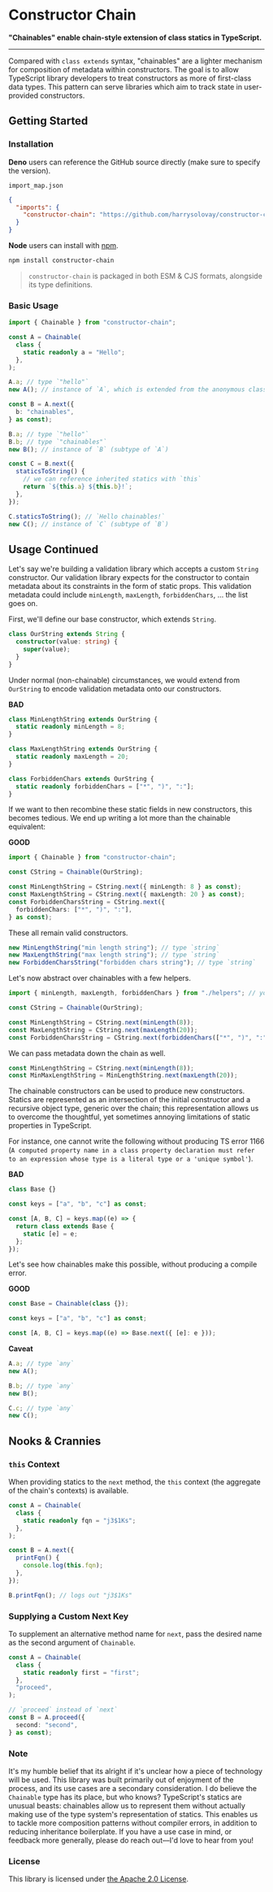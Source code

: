 # Constructor Chain

**"Chainables" enable chain-style extension of class statics in TypeScript.**

---

Compared with `class extends` syntax, "chainables" are a lighter mechanism for composition of metadata within constructors. The goal is to allow TypeScript library developers to treat constructors as more of first-class data types. This pattern can serve libraries which aim to track state in user-provided constructors.

## Getting Started

### Installation

**Deno** users can reference the GitHub source directly (make sure to specify the version).

`import_map.json`

```json
{
  "imports": {
    "constructor-chain": "https://github.com/harrysolovay/constructor-chain/blob/v[x.x.x]/src/index.ts"
  }
}
```

**Node** users can install with [npm](https://www.npmjs.com/package/constructor-chain).

```sh
npm install constructor-chain
```

> `constructor-chain` is packaged in both ESM & CJS formats, alongside its type definitions.

### Basic Usage

```ts
import { Chainable } from "constructor-chain";

const A = Chainable(
  class {
    static readonly a = "Hello";
  },
);

A.a; // type `"hello"`
new A(); // instance of `A`, which is extended from the anonymous class

const B = A.next({
  b: "chainables",
} as const);

B.a; // type `"hello"`
B.b; // type `"chainables"`
new B(); // instance of `B` (subtype of `A`)

const C = B.next({
  staticsToString() {
    // we can reference inherited statics with `this`
    return `${this.a} ${this.b}!`;
  },
});

C.staticsToString(); // `Hello chainables!`
new C(); // instance of `C` (subtype of `B`)
```

## Usage Continued

Let's say we're building a validation library which accepts a custom `String` constructor. Our validation library expects for the constructor to contain metadata about its constraints in the form of static props. This validation metadata could include `minLength`, `maxLength`, `forbiddenChars`, ... the list goes on.

First, we'll define our base constructor, which extends `String`.

```ts
class OurString extends String {
  constructor(value: string) {
    super(value);
  }
}
```

Under normal (non-chainable) circumstances, we would extend from `OurString` to encode validation metadata onto our constructors.

**BAD**

```ts
class MinLengthString extends OurString {
  static readonly minLength = 8;
}

class MaxLengthString extends OurString {
  static readonly maxLength = 20;
}

class ForbiddenChars extends OurString {
  static readonly forbiddenChars = ["*", ")", ":"];
}
```

If we want to then recombine these static fields in new constructors, this becomes tedious. We end up writing a lot more than the chainable equivalent:

**GOOD**

```ts
import { Chainable } from "constructor-chain";

const CString = Chainable(OurString);

const MinLengthString = CString.next({ minLength: 8 } as const);
const MaxLengthString = CString.next({ maxLength: 20 } as const);
const ForbiddenCharsString = CString.next({
  forbiddenChars: ["*", ")", ":"],
} as const);
```

These all remain valid constructors.

```ts
new MinLengthString("min length string"); // type `string`
new MaxLengthString("max length string"); // type `string`
new ForbiddenCharsString("forbidden chars string"); // type `string`
```

Let's now abstract over chainables with a few helpers.

```ts
import { minLength, maxLength, forbiddenChars } from "./helpers"; // your metadata factories

const CString = Chainable(OurString);

const MinLengthString = CString.next(minLength(8));
const MaxLengthString = CString.next(maxLength(20));
const ForbiddenCharsString = CString.next(forbiddenChars(["*", ")", ":"]));
```

We can pass metadata down the chain as well.

```ts
const MinLengthString = CString.next(minLength(8));
const MinMaxLengthString = MinLengthString.next(maxLength(20));
```

The chainable constructors can be used to produce new constructors. Statics are represented as an intersection of the initial constructor and a recursive object type, generic over the chain; this representation allows us to overcome the thoughtful, yet sometimes annoying limitations of static properties in TypeScript.

For instance, one cannot write the following without producing TS error 1166 (`A computed property name in a class property declaration must refer to an expression whose type is a literal type or a 'unique symbol'`).

**BAD**

```ts
class Base {}

const keys = ["a", "b", "c"] as const;

const [A, B, C] = keys.map((e) => {
  return class extends Base {
    static [e] = e;
  };
});
```

Let's see how chainables make this possible, without producing a compile error.

**GOOD**

```ts
const Base = Chainable(class {});

const keys = ["a", "b", "c"] as const;

const [A, B, C] = keys.map((e) => Base.next({ [e]: e }));
```

**Caveat**

```ts
A.a; // type `any`
new A();

B.b; // type `any`
new B();

C.c; // type `any`
new C();
```

## Nooks & Crannies

### `this` Context

When providing statics to the `next` method, the `this` context (the aggregate of the chain's contexts) is available.

```ts
const A = Chainable(
  class {
    static readonly fqn = "j3$1Ks";
  },
);

const B = A.next({
  printFqn() {
    console.log(this.fqn);
  },
});

B.printFqn(); // logs out "j3$1Ks"
```

### Supplying a Custom Next Key

To supplement an alternative method name for `next`, pass the desired name as the second argument of `Chainable`.

```ts
const A = Chainable(
  class {
    static readonly first = "first";
  },
  "proceed",
);

// `proceed` instead of `next`
const B = A.proceed({
  second: "second",
} as const);
```

### Note

It's my humble belief that its alright if it's unclear how a piece of technology will be used. This library was built primarily out of enjoyment of the process, and its use cases are a secondary consideration. I do believe the `Chainable` type has its place, but who knows? TypeScript's statics are unusual beasts: chainables allow us to represent them without actually making use of the type system's representation of statics. This enables us to tackle more composition patterns without compiler errors, in addition to reducing inheritance boilerplate. If you have a use case in mind, or feedback more generally, please do reach out––I'd love to hear from you!

### License

This library is licensed under [the Apache 2.0 License](LICENSE).

